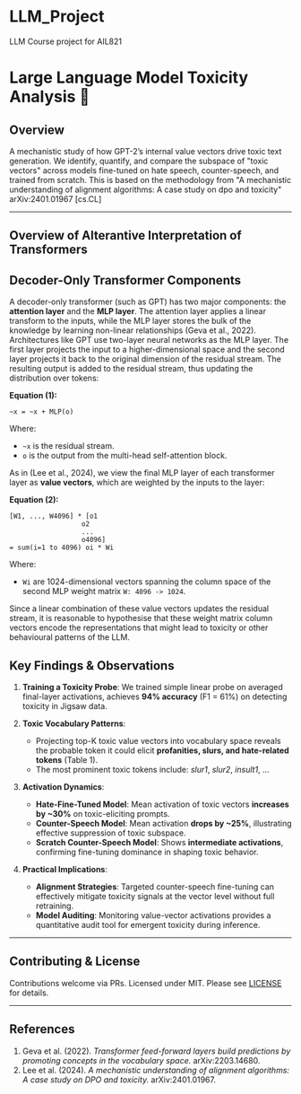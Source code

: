 # LLM_Project
LLM Course project for AIL821
# Large Language Model Toxicity Analysis 🚨

&#x20;&#x20;

## Overview

A mechanistic study of how GPT-2’s internal value vectors drive toxic text generation. We identify, quantify, and compare the subspace of "toxic vectors" across models fine-tuned on hate speech, counter-speech, and trained from scratch. This is based on the methodology from "A mechanistic understanding of alignment algorithms: A case study on dpo and toxicity" arXiv:2401.01967 [cs.CL]


---
## Overview of Alterantive Interpretation of Transformers

## Decoder-Only Transformer Components

A decoder-only transformer (such as GPT) has two major components: the **attention layer** and the **MLP layer**. The attention layer applies a linear transform to the inputs, while the MLP layer stores the bulk of the knowledge by learning non-linear relationships (Geva et al., 2022). Architectures like GPT use two-layer neural networks as the MLP layer. The first layer projects the input to a higher-dimensional space and the second layer projects it back to the original dimension of the residual stream. The resulting output is added to the residual stream, thus updating the distribution over tokens:

**Equation (1):**

```
~x = ~x + MLP(o)
```

Where:

* `~x` is the residual stream.
* `o` is the output from the multi-head self-attention block.

As in (Lee et al., 2024), we view the final MLP layer of each transformer layer as **value vectors**, which are weighted by the inputs to the layer:

**Equation (2):**

```
[W1, ..., W4096] * [o1
                  o2
                  ...
                  o4096]
= sum(i=1 to 4096) oi * Wi
```

Where:

* `Wi` are 1024-dimensional vectors spanning the column space of the second MLP weight matrix `W: 4096 -> 1024`.

Since a linear combination of these value vectors updates the residual stream, it is reasonable to hypothesise that these weight matrix column vectors encode the representations that might lead to toxicity or other behavioural patterns of the LLM.

## Key Findings & Observations

1. **Training a Toxicity Probe**: We trained simple linear probe on averaged final-layer activations, achieves **94% accuracy** (F1 = 61%) on detecting toxicity in Jigsaw data.

2. **Toxic Vocabulary Patterns**:

   * Projecting top-K toxic value vectors into vocabulary space reveals the probable token it could elicit **profanities, slurs, and hate-related tokens** (Table 1).
   * The most prominent toxic tokens include: *slur1*, *slur2*, *insult1*, ...


4. **Activation Dynamics**:

   * **Hate-Fine-Tuned Model**: Mean activation of toxic vectors **increases by \~30%** on toxic-eliciting prompts.
   * **Counter-Speech Model**: Mean activation **drops by \~25%**, illustrating effective suppression of toxic subspace.
   * **Scratch Counter-Speech Model**: Shows **intermediate activations**, confirming fine-tuning dominance in shaping toxic behavior.

5. **Practical Implications**:

   * **Alignment Strategies**: Targeted counter-speech fine-tuning can effectively mitigate toxicity signals at the vector level without full retraining.
   * **Model Auditing**: Monitoring value-vector activations provides a quantitative audit tool for emergent toxicity during inference.

---

## Contributing & License

Contributions welcome via PRs. Licensed under MIT. Please see [LICENSE](LICENSE) for details.

---

## References

1. Geva et al. (2022). *Transformer feed-forward layers build predictions by promoting concepts in the vocabulary space.* arXiv:2203.14680.
2. Lee et al. (2024). *A mechanistic understanding of alignment algorithms: A case study on DPO and toxicity.* arXiv:2401.01967.

